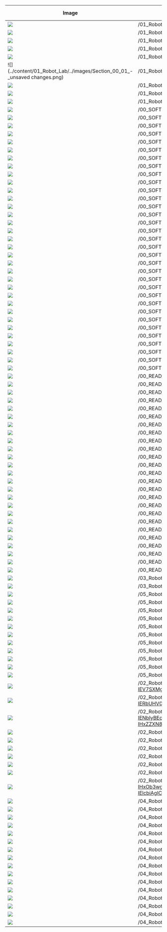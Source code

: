 | Image                                                                                                                                                                                                                                                                                                                                                                                                                                                                                                                                                 | Image Path                                                                                                                                                                                                                                                                                                                                                                                                                                                                                                                             | Alt text   | Path                         | Directory                                     | Filename                                                                                                                                                 |
|-------------------------------------------------------------------------------------------------------------------------------------------------------------------------------------------------------------------------------------------------------------------------------------------------------------------------------------------------------------------------------------------------------------------------------------------------------------------------------------------------------------------------------------------------------|----------------------------------------------------------------------------------------------------------------------------------------------------------------------------------------------------------------------------------------------------------------------------------------------------------------------------------------------------------------------------------------------------------------------------------------------------------------------------------------------------------------------------------------|------------|------------------------------|-----------------------------------------------|----------------------------------------------------------------------------------------------------------------------------------------------------------|
| ![](../content/01_Robot_Lab/../images/ev3dev-codearchitecture.png)                                                                                                                                                                                                                                                                                                                                                                                                                                                                                    | /01_Robot_Lab/../images/ev3dev-codearchitecture.png                                                                                                                                                                                                                                                                                                                                                                                                                                                                                    |            | ../content/01_Robot_Lab      | Section_00_01.md                              | [../content/01_Robot_Lab/Section_00_01.md](../content/01_Robot_Lab/Section_00_01.md)                                                                     |
| ![](../content/01_Robot_Lab/../images/ev3-jupyter-arch.png)                                                                                                                                                                                                                                                                                                                                                                                                                                                                                           | /01_Robot_Lab/../images/ev3-jupyter-arch.png                                                                                                                                                                                                                                                                                                                                                                                                                                                                                           |            | ../content/01_Robot_Lab      | Section_00_01.md                              | [../content/01_Robot_Lab/Section_00_01.md](../content/01_Robot_Lab/Section_00_01.md)                                                                     |
| ![](../content/01_Robot_Lab/../images/Section_00_01_Jupyter_Notebook_error.png)                                                                                                                                                                                                                                                                                                                                                                                                                                                                       | /01_Robot_Lab/../images/Section_00_01_Jupyter_Notebook_error.png                                                                                                                                                                                                                                                                                                                                                                                                                                                                       |            | ../content/01_Robot_Lab      | Section_00_01.md                              | [../content/01_Robot_Lab/Section_00_01.md](../content/01_Robot_Lab/Section_00_01.md)                                                                     |
| ![](../content/01_Robot_Lab/../images/tm129_rob_p2_f007.jpg)                                                                                                                                                                                                                                                                                                                                                                                                                                                                                          | /01_Robot_Lab/../images/tm129_rob_p2_f007.jpg                                                                                                                                                                                                                                                                                                                                                                                                                                                                                          |            | ../content/01_Robot_Lab      | Section_00_01.md                              | [../content/01_Robot_Lab/Section_00_01.md](../content/01_Robot_Lab/Section_00_01.md)                                                                     |
| ![](../content/01_Robot_Lab/../images/Section_00_01_-_Jupyter_Notebook_rename.png)                                                                                                                                                                                                                                                                                                                                                                                                                                                                    | /01_Robot_Lab/../images/Section_00_01_-_Jupyter_Notebook_rename.png                                                                                                                                                                                                                                                                                                                                                                                                                                                                    |            | ../content/01_Robot_Lab      | Section_00_01.md                              | [../content/01_Robot_Lab/Section_00_01.md](../content/01_Robot_Lab/Section_00_01.md)                                                                     |
| ![](../content/01_Robot_Lab/../images/Section_00_01_-_unsaved changes.png)                                                                                                                                                                                                                                                                                                                                                                                                                                                                            | /01_Robot_Lab/../images/Section_00_01_-_unsaved changes.png                                                                                                                                                                                                                                                                                                                                                                                                                                                                            |            | ../content/01_Robot_Lab      | Section_00_01.md                              | [../content/01_Robot_Lab/Section_00_01.md](../content/01_Robot_Lab/Section_00_01.md)                                                                     |
| ![](../content/01_Robot_Lab/../images/Section_00_01_-_autosaved.png)                                                                                                                                                                                                                                                                                                                                                                                                                                                                                  | /01_Robot_Lab/../images/Section_00_01_-_autosaved.png                                                                                                                                                                                                                                                                                                                                                                                                                                                                                  |            | ../content/01_Robot_Lab      | Section_00_01.md                              | [../content/01_Robot_Lab/Section_00_01.md](../content/01_Robot_Lab/Section_00_01.md)                                                                     |
| ![](../content/01_Robot_Lab/../images/Section_00_01_-checkpointed.png)                                                                                                                                                                                                                                                                                                                                                                                                                                                                                | /01_Robot_Lab/../images/Section_00_01_-checkpointed.png                                                                                                                                                                                                                                                                                                                                                                                                                                                                                |            | ../content/01_Robot_Lab      | Section_00_01.md                              | [../content/01_Robot_Lab/Section_00_01.md](../content/01_Robot_Lab/Section_00_01.md)                                                                     |
| ![](../content/01_Robot_Lab/../images/Section_00_01_-_checkpoint.png)                                                                                                                                                                                                                                                                                                                                                                                                                                                                                 | /01_Robot_Lab/../images/Section_00_01_-_checkpoint.png                                                                                                                                                                                                                                                                                                                                                                                                                                                                                 |            | ../content/01_Robot_Lab      | Section_00_01.md                              | [../content/01_Robot_Lab/Section_00_01.md](../content/01_Robot_Lab/Section_00_01.md)                                                                     |
| ![](../content/00_SOFTWARE_GUIDE/../images/00_01_jupyter_nb_homepage.png)                                                                                                                                                                                                                                                                                                                                                                                                                                                                             | /00_SOFTWARE_GUIDE/../images/00_01_jupyter_nb_homepage.png                                                                                                                                                                                                                                                                                                                                                                                                                                                                             |            | ../content/00_SOFTWARE_GUIDE | Section_00_01_Jupyter_environment.md          | [../content/00_SOFTWARE_GUIDE/Section_00_01_Jupyter_environment.md](../content/00_SOFTWARE_GUIDE/Section_00_01_Jupyter_environment.md)                   |
| ![](../content/00_SOFTWARE_GUIDE/../images/notebook_markdown_and_code_cell.png)                                                                                                                                                                                                                                                                                                                                                                                                                                                                       | /00_SOFTWARE_GUIDE/../images/notebook_markdown_and_code_cell.png                                                                                                                                                                                                                                                                                                                                                                                                                                                                       |            | ../content/00_SOFTWARE_GUIDE | Section_00_01_Jupyter_environment.md          | [../content/00_SOFTWARE_GUIDE/Section_00_01_Jupyter_environment.md](../content/00_SOFTWARE_GUIDE/Section_00_01_Jupyter_environment.md)                   |
| ![](../content/00_SOFTWARE_GUIDE/../images/nbev3devsim_in_notebook_annotated.png)                                                                                                                                                                                                                                                                                                                                                                                                                                                                     | /00_SOFTWARE_GUIDE/../images/nbev3devsim_in_notebook_annotated.png                                                                                                                                                                                                                                                                                                                                                                                                                                                                     |            | ../content/00_SOFTWARE_GUIDE | Section_00_01_Jupyter_environment.md          | [../content/00_SOFTWARE_GUIDE/Section_00_01_Jupyter_environment.md](../content/00_SOFTWARE_GUIDE/Section_00_01_Jupyter_environment.md)                   |
| ![](../content/00_SOFTWARE_GUIDE/../images/nbev3devsim_example_code_cell_annotated.png)                                                                                                                                                                                                                                                                                                                                                                                                                                                               | /00_SOFTWARE_GUIDE/../images/nbev3devsim_example_code_cell_annotated.png                                                                                                                                                                                                                                                                                                                                                                                                                                                               |            | ../content/00_SOFTWARE_GUIDE | Section_00_01_Jupyter_environment.md          | [../content/00_SOFTWARE_GUIDE/Section_00_01_Jupyter_environment.md](../content/00_SOFTWARE_GUIDE/Section_00_01_Jupyter_environment.md)                   |
| ![](../content/00_SOFTWARE_GUIDE/../images/Jupyter_Notebook_tour.png)                                                                                                                                                                                                                                                                                                                                                                                                                                                                                 | /00_SOFTWARE_GUIDE/../images/Jupyter_Notebook_tour.png                                                                                                                                                                                                                                                                                                                                                                                                                                                                                 |            | ../content/00_SOFTWARE_GUIDE | Section_00_01_Jupyter_environment.md          | [../content/00_SOFTWARE_GUIDE/Section_00_01_Jupyter_environment.md](../content/00_SOFTWARE_GUIDE/Section_00_01_Jupyter_environment.md)                   |
| ![](../content/00_SOFTWARE_GUIDE/../images/00_01_jupyterlab_example.png)                                                                                                                                                                                                                                                                                                                                                                                                                                                                              | /00_SOFTWARE_GUIDE/../images/00_01_jupyterlab_example.png                                                                                                                                                                                                                                                                                                                                                                                                                                                                              |            | ../content/00_SOFTWARE_GUIDE | Section_00_01_Jupyter_environment.md          | [../content/00_SOFTWARE_GUIDE/Section_00_01_Jupyter_environment.md](../content/00_SOFTWARE_GUIDE/Section_00_01_Jupyter_environment.md)                   |
| ![](../content/00_SOFTWARE_GUIDE/../images/00_01_nbextension_config.png)                                                                                                                                                                                                                                                                                                                                                                                                                                                                              | /00_SOFTWARE_GUIDE/../images/00_01_nbextension_config.png                                                                                                                                                                                                                                                                                                                                                                                                                                                                              |            | ../content/00_SOFTWARE_GUIDE | Section_00_01_Jupyter_environment.md          | [../content/00_SOFTWARE_GUIDE/Section_00_01_Jupyter_environment.md](../content/00_SOFTWARE_GUIDE/Section_00_01_Jupyter_environment.md)                   |
| ![](../content/00_SOFTWARE_GUIDE/../tm129-19J-images/tm129_rob_p1_f040.jpg)                                                                                                                                                                                                                                                                                                                                                                                                                                                                           | /00_SOFTWARE_GUIDE/../tm129-19J-images/tm129_rob_p1_f040.jpg                                                                                                                                                                                                                                                                                                                                                                                                                                                                           |            | ../content/00_SOFTWARE_GUIDE | Section_00_04_LEGACY_UNUSED_IGNORE.md         | [../content/00_SOFTWARE_GUIDE/Section_00_04_LEGACY_UNUSED_IGNORE.md](../content/00_SOFTWARE_GUIDE/Section_00_04_LEGACY_UNUSED_IGNORE.md)                 |
| ![](../content/00_SOFTWARE_GUIDE/../tm129-19J-images/tm129_rob_p1_f041.jpg)                                                                                                                                                                                                                                                                                                                                                                                                                                                                           | /00_SOFTWARE_GUIDE/../tm129-19J-images/tm129_rob_p1_f041.jpg                                                                                                                                                                                                                                                                                                                                                                                                                                                                           |            | ../content/00_SOFTWARE_GUIDE | Section_00_04_LEGACY_UNUSED_IGNORE.md         | [../content/00_SOFTWARE_GUIDE/Section_00_04_LEGACY_UNUSED_IGNORE.md](../content/00_SOFTWARE_GUIDE/Section_00_04_LEGACY_UNUSED_IGNORE.md)                 |
| ![](../content/00_SOFTWARE_GUIDE/../tm129-19J-images/tm129_rob_p1_f042.jpg)                                                                                                                                                                                                                                                                                                                                                                                                                                                                           | /00_SOFTWARE_GUIDE/../tm129-19J-images/tm129_rob_p1_f042.jpg                                                                                                                                                                                                                                                                                                                                                                                                                                                                           |            | ../content/00_SOFTWARE_GUIDE | Section_00_04_LEGACY_UNUSED_IGNORE.md         | [../content/00_SOFTWARE_GUIDE/Section_00_04_LEGACY_UNUSED_IGNORE.md](../content/00_SOFTWARE_GUIDE/Section_00_04_LEGACY_UNUSED_IGNORE.md)                 |
| ![](../content/00_SOFTWARE_GUIDE/../tm129-19J-images/tm129_rob_p1_f043.png)                                                                                                                                                                                                                                                                                                                                                                                                                                                                           | /00_SOFTWARE_GUIDE/../tm129-19J-images/tm129_rob_p1_f043.png                                                                                                                                                                                                                                                                                                                                                                                                                                                                           |            | ../content/00_SOFTWARE_GUIDE | Section_00_04_LEGACY_UNUSED_IGNORE.md         | [../content/00_SOFTWARE_GUIDE/Section_00_04_LEGACY_UNUSED_IGNORE.md](../content/00_SOFTWARE_GUIDE/Section_00_04_LEGACY_UNUSED_IGNORE.md)                 |
| ![](../content/00_SOFTWARE_GUIDE/../tm129-19J-images/tm129_rob_p1_f044.jpg)                                                                                                                                                                                                                                                                                                                                                                                                                                                                           | /00_SOFTWARE_GUIDE/../tm129-19J-images/tm129_rob_p1_f044.jpg                                                                                                                                                                                                                                                                                                                                                                                                                                                                           |            | ../content/00_SOFTWARE_GUIDE | Section_00_04_LEGACY_UNUSED_IGNORE.md         | [../content/00_SOFTWARE_GUIDE/Section_00_04_LEGACY_UNUSED_IGNORE.md](../content/00_SOFTWARE_GUIDE/Section_00_04_LEGACY_UNUSED_IGNORE.md)                 |
| ![](../content/00_SOFTWARE_GUIDE/../tm129-19J-images/tm129_rob_p1_f045.jpg)                                                                                                                                                                                                                                                                                                                                                                                                                                                                           | /00_SOFTWARE_GUIDE/../tm129-19J-images/tm129_rob_p1_f045.jpg                                                                                                                                                                                                                                                                                                                                                                                                                                                                           |            | ../content/00_SOFTWARE_GUIDE | Section_00_04_LEGACY_UNUSED_IGNORE.md         | [../content/00_SOFTWARE_GUIDE/Section_00_04_LEGACY_UNUSED_IGNORE.md](../content/00_SOFTWARE_GUIDE/Section_00_04_LEGACY_UNUSED_IGNORE.md)                 |
| ![](../content/00_SOFTWARE_GUIDE/../tm129-19J-images/tm129_rob_p1_f040.jpg)                                                                                                                                                                                                                                                                                                                                                                                                                                                                           | /00_SOFTWARE_GUIDE/../tm129-19J-images/tm129_rob_p1_f040.jpg                                                                                                                                                                                                                                                                                                                                                                                                                                                                           |            | ../content/00_SOFTWARE_GUIDE | Section_00_04_LEGACY_UNUSED_IGNORE.md         | [../content/00_SOFTWARE_GUIDE/Section_00_04_LEGACY_UNUSED_IGNORE.md](../content/00_SOFTWARE_GUIDE/Section_00_04_LEGACY_UNUSED_IGNORE.md)                 |
| ![](../content/00_SOFTWARE_GUIDE/../tm129-19J-images/tm129_rob_p5_f014.jpg)                                                                                                                                                                                                                                                                                                                                                                                                                                                                           | /00_SOFTWARE_GUIDE/../tm129-19J-images/tm129_rob_p5_f014.jpg                                                                                                                                                                                                                                                                                                                                                                                                                                                                           |            | ../content/00_SOFTWARE_GUIDE | Section_00_04_LEGACY_UNUSED_IGNORE.md         | [../content/00_SOFTWARE_GUIDE/Section_00_04_LEGACY_UNUSED_IGNORE.md](../content/00_SOFTWARE_GUIDE/Section_00_04_LEGACY_UNUSED_IGNORE.md)                 |
| ![](../content/00_SOFTWARE_GUIDE/../tm129-19J-images/tm129_rob_p1_f046.jpg)                                                                                                                                                                                                                                                                                                                                                                                                                                                                           | /00_SOFTWARE_GUIDE/../tm129-19J-images/tm129_rob_p1_f046.jpg                                                                                                                                                                                                                                                                                                                                                                                                                                                                           |            | ../content/00_SOFTWARE_GUIDE | Section_00_04_LEGACY_UNUSED_IGNORE.md         | [../content/00_SOFTWARE_GUIDE/Section_00_04_LEGACY_UNUSED_IGNORE.md](../content/00_SOFTWARE_GUIDE/Section_00_04_LEGACY_UNUSED_IGNORE.md)                 |
| ![](../content/00_SOFTWARE_GUIDE/../tm129-19J-images/tm129_rob_p1_f11a.gif)                                                                                                                                                                                                                                                                                                                                                                                                                                                                           | /00_SOFTWARE_GUIDE/../tm129-19J-images/tm129_rob_p1_f11a.gif                                                                                                                                                                                                                                                                                                                                                                                                                                                                           |            | ../content/00_SOFTWARE_GUIDE | Section_00_04_LEGACY_UNUSED_IGNORE.md         | [../content/00_SOFTWARE_GUIDE/Section_00_04_LEGACY_UNUSED_IGNORE.md](../content/00_SOFTWARE_GUIDE/Section_00_04_LEGACY_UNUSED_IGNORE.md)                 |
| ![](../content/00_SOFTWARE_GUIDE/../tm129-19J-images/tm129_rob_p1_f12a.gif)                                                                                                                                                                                                                                                                                                                                                                                                                                                                           | /00_SOFTWARE_GUIDE/../tm129-19J-images/tm129_rob_p1_f12a.gif                                                                                                                                                                                                                                                                                                                                                                                                                                                                           |            | ../content/00_SOFTWARE_GUIDE | Section_00_04_LEGACY_UNUSED_IGNORE.md         | [../content/00_SOFTWARE_GUIDE/Section_00_04_LEGACY_UNUSED_IGNORE.md](../content/00_SOFTWARE_GUIDE/Section_00_04_LEGACY_UNUSED_IGNORE.md)                 |
| ![](../content/00_SOFTWARE_GUIDE/../tm129-19J-images/tm129_rob_p1_f13a.gif)                                                                                                                                                                                                                                                                                                                                                                                                                                                                           | /00_SOFTWARE_GUIDE/../tm129-19J-images/tm129_rob_p1_f13a.gif                                                                                                                                                                                                                                                                                                                                                                                                                                                                           |            | ../content/00_SOFTWARE_GUIDE | Section_00_04_LEGACY_UNUSED_IGNORE.md         | [../content/00_SOFTWARE_GUIDE/Section_00_04_LEGACY_UNUSED_IGNORE.md](../content/00_SOFTWARE_GUIDE/Section_00_04_LEGACY_UNUSED_IGNORE.md)                 |
| ![](../content/00_SOFTWARE_GUIDE/../tm129-19J-images/tm129_rob_p1_f14a.gif)                                                                                                                                                                                                                                                                                                                                                                                                                                                                           | /00_SOFTWARE_GUIDE/../tm129-19J-images/tm129_rob_p1_f14a.gif                                                                                                                                                                                                                                                                                                                                                                                                                                                                           |            | ../content/00_SOFTWARE_GUIDE | Section_00_04_LEGACY_UNUSED_IGNORE.md         | [../content/00_SOFTWARE_GUIDE/Section_00_04_LEGACY_UNUSED_IGNORE.md](../content/00_SOFTWARE_GUIDE/Section_00_04_LEGACY_UNUSED_IGNORE.md)                 |
| ![](../content/00_SOFTWARE_GUIDE/../tm129-19J-images/tm129_rob_p1_f15a.gif)                                                                                                                                                                                                                                                                                                                                                                                                                                                                           | /00_SOFTWARE_GUIDE/../tm129-19J-images/tm129_rob_p1_f15a.gif                                                                                                                                                                                                                                                                                                                                                                                                                                                                           |            | ../content/00_SOFTWARE_GUIDE | Section_00_04_LEGACY_UNUSED_IGNORE.md         | [../content/00_SOFTWARE_GUIDE/Section_00_04_LEGACY_UNUSED_IGNORE.md](../content/00_SOFTWARE_GUIDE/Section_00_04_LEGACY_UNUSED_IGNORE.md)                 |
| ![](../content/00_SOFTWARE_GUIDE/../tm129-19J-images/tm129_rob_p1_f16a.gif)                                                                                                                                                                                                                                                                                                                                                                                                                                                                           | /00_SOFTWARE_GUIDE/../tm129-19J-images/tm129_rob_p1_f16a.gif                                                                                                                                                                                                                                                                                                                                                                                                                                                                           |            | ../content/00_SOFTWARE_GUIDE | Section_00_04_LEGACY_UNUSED_IGNORE.md         | [../content/00_SOFTWARE_GUIDE/Section_00_04_LEGACY_UNUSED_IGNORE.md](../content/00_SOFTWARE_GUIDE/Section_00_04_LEGACY_UNUSED_IGNORE.md)                 |
| ![](../content/00_SOFTWARE_GUIDE/../tm129-19J-images/tm129_rob_p1_f17a.gif)                                                                                                                                                                                                                                                                                                                                                                                                                                                                           | /00_SOFTWARE_GUIDE/../tm129-19J-images/tm129_rob_p1_f17a.gif                                                                                                                                                                                                                                                                                                                                                                                                                                                                           |            | ../content/00_SOFTWARE_GUIDE | Section_00_04_LEGACY_UNUSED_IGNORE.md         | [../content/00_SOFTWARE_GUIDE/Section_00_04_LEGACY_UNUSED_IGNORE.md](../content/00_SOFTWARE_GUIDE/Section_00_04_LEGACY_UNUSED_IGNORE.md)                 |
| ![](../content/00_SOFTWARE_GUIDE/../tm129-19J-images/tm129_rob_p1_f18a.gif)                                                                                                                                                                                                                                                                                                                                                                                                                                                                           | /00_SOFTWARE_GUIDE/../tm129-19J-images/tm129_rob_p1_f18a.gif                                                                                                                                                                                                                                                                                                                                                                                                                                                                           |            | ../content/00_SOFTWARE_GUIDE | Section_00_04_LEGACY_UNUSED_IGNORE.md         | [../content/00_SOFTWARE_GUIDE/Section_00_04_LEGACY_UNUSED_IGNORE.md](../content/00_SOFTWARE_GUIDE/Section_00_04_LEGACY_UNUSED_IGNORE.md)                 |
| ![](../content/00_SOFTWARE_GUIDE/../tm129-19J-images/tm129_rob_p1_f19a.gif)                                                                                                                                                                                                                                                                                                                                                                                                                                                                           | /00_SOFTWARE_GUIDE/../tm129-19J-images/tm129_rob_p1_f19a.gif                                                                                                                                                                                                                                                                                                                                                                                                                                                                           |            | ../content/00_SOFTWARE_GUIDE | Section_00_04_LEGACY_UNUSED_IGNORE.md         | [../content/00_SOFTWARE_GUIDE/Section_00_04_LEGACY_UNUSED_IGNORE.md](../content/00_SOFTWARE_GUIDE/Section_00_04_LEGACY_UNUSED_IGNORE.md)                 |
| ![](../content/00_SOFTWARE_GUIDE/../images/ev3_light_sensor.png)                                                                                                                                                                                                                                                                                                                                                                                                                                                                                      | /00_SOFTWARE_GUIDE/../images/ev3_light_sensor.png                                                                                                                                                                                                                                                                                                                                                                                                                                                                                      |            | ../content/00_SOFTWARE_GUIDE | Section_00_03_quick_practical_tour.md         | [../content/00_SOFTWARE_GUIDE/Section_00_03_quick_practical_tour.md](../content/00_SOFTWARE_GUIDE/Section_00_03_quick_practical_tour.md)                 |
| ![](../content/00_SOFTWARE_GUIDE/../images/Section_00_03_-_charting.png)                                                                                                                                                                                                                                                                                                                                                                                                                                                                              | /00_SOFTWARE_GUIDE/../images/Section_00_03_-_charting.png                                                                                                                                                                                                                                                                                                                                                                                                                                                                              |            | ../content/00_SOFTWARE_GUIDE | Section_00_03_quick_practical_tour.md         | [../content/00_SOFTWARE_GUIDE/Section_00_03_quick_practical_tour.md](../content/00_SOFTWARE_GUIDE/Section_00_03_quick_practical_tour.md)                 |
| ![](../content/00_SOFTWARE_GUIDE/../images/EV3DEV_Python_Simulator.png)                                                                                                                                                                                                                                                                                                                                                                                                                                                                               | /00_SOFTWARE_GUIDE/../images/EV3DEV_Python_Simulator.png                                                                                                                                                                                                                                                                                                                                                                                                                                                                               |            | ../content/00_SOFTWARE_GUIDE | Section_00_02_ev3devsim_simulator_overview.md | [../content/00_SOFTWARE_GUIDE/Section_00_02_ev3devsim_simulator_overview.md](../content/00_SOFTWARE_GUIDE/Section_00_02_ev3devsim_simulator_overview.md) |
| ![](../content/00_SOFTWARE_GUIDE/../tm129-19J-images/tm129_rob_p1_f021.jpg)                                                                                                                                                                                                                                                                                                                                                                                                                                                                           | /00_SOFTWARE_GUIDE/../tm129-19J-images/tm129_rob_p1_f021.jpg                                                                                                                                                                                                                                                                                                                                                                                                                                                                           |            | ../content/00_SOFTWARE_GUIDE | Section_00_02_ev3devsim_simulator_overview.md | [../content/00_SOFTWARE_GUIDE/Section_00_02_ev3devsim_simulator_overview.md](../content/00_SOFTWARE_GUIDE/Section_00_02_ev3devsim_simulator_overview.md) |
| ![](../content/00_SOFTWARE_GUIDE/../images/nogbad_ev3.jpg)                                                                                                                                                                                                                                                                                                                                                                                                                                                                                            | /00_SOFTWARE_GUIDE/../images/nogbad_ev3.jpg                                                                                                                                                                                                                                                                                                                                                                                                                                                                                            |            | ../content/00_SOFTWARE_GUIDE | Section_00_02_ev3devsim_simulator_overview.md | [../content/00_SOFTWARE_GUIDE/Section_00_02_ev3devsim_simulator_overview.md](../content/00_SOFTWARE_GUIDE/Section_00_02_ev3devsim_simulator_overview.md) |
| ![](../content/00_SOFTWARE_GUIDE/../images/EV3DEV_Python_Simulator_robot.png)                                                                                                                                                                                                                                                                                                                                                                                                                                                                         | /00_SOFTWARE_GUIDE/../images/EV3DEV_Python_Simulator_robot.png                                                                                                                                                                                                                                                                                                                                                                                                                                                                         |            | ../content/00_SOFTWARE_GUIDE | Section_00_02_ev3devsim_simulator_overview.md | [../content/00_SOFTWARE_GUIDE/Section_00_02_ev3devsim_simulator_overview.md](../content/00_SOFTWARE_GUIDE/Section_00_02_ev3devsim_simulator_overview.md) |
| ![](../content/00_SOFTWARE_GUIDE/../images/00_01_EV3DEV_Python_Simulator-config_robot.png)                                                                                                                                                                                                                                                                                                                                                                                                                                                            | /00_SOFTWARE_GUIDE/../images/00_01_EV3DEV_Python_Simulator-config_robot.png                                                                                                                                                                                                                                                                                                                                                                                                                                                            |            | ../content/00_SOFTWARE_GUIDE | Section_00_02_ev3devsim_simulator_overview.md | [../content/00_SOFTWARE_GUIDE/Section_00_02_ev3devsim_simulator_overview.md](../content/00_SOFTWARE_GUIDE/Section_00_02_ev3devsim_simulator_overview.md) |
| ![](../content/00_SOFTWARE_GUIDE/../images/nbev3devsim_overview.png)                                                                                                                                                                                                                                                                                                                                                                                                                                                                                  | /00_SOFTWARE_GUIDE/../images/nbev3devsim_overview.png                                                                                                                                                                                                                                                                                                                                                                                                                                                                                  |            | ../content/00_SOFTWARE_GUIDE | Section_00_02-nb3devsim.md                    | [../content/00_SOFTWARE_GUIDE/Section_00_02-nb3devsim.md](../content/00_SOFTWARE_GUIDE/Section_00_02-nb3devsim.md)                                       |
| ![](../content/00_READ_ME_FIRST/https://mybinder.org/badge_logo.svg)                                                                                                                                                                                                                                                                                                                                                                                                                                                                                  | /00_READ_ME_FIRST/https://mybinder.org/badge_logo.svg                                                                                                                                                                                                                                                                                                                                                                                                                                                                                  |            | ../content/00_READ_ME_FIRST  | Section_00_05_Accessing_RoboLab.md            | [../content/00_READ_ME_FIRST/Section_00_05_Accessing_RoboLab.md](../content/00_READ_ME_FIRST/Section_00_05_Accessing_RoboLab.md)                         |
| ![](../content/00_READ_ME_FIRST/../images/browser_storage.png)                                                                                                                                                                                                                                                                                                                                                                                                                                                                                        | /00_READ_ME_FIRST/../images/browser_storage.png                                                                                                                                                                                                                                                                                                                                                                                                                                                                                        |            | ../content/00_READ_ME_FIRST  | Section_00_05_Accessing_RoboLab.md            | [../content/00_READ_ME_FIRST/Section_00_05_Accessing_RoboLab.md](../content/00_READ_ME_FIRST/Section_00_05_Accessing_RoboLab.md)                         |
| ![](../content/00_READ_ME_FIRST/../images/jupyter_notebook_upload.png)                                                                                                                                                                                                                                                                                                                                                                                                                                                                                | /00_READ_ME_FIRST/../images/jupyter_notebook_upload.png                                                                                                                                                                                                                                                                                                                                                                                                                                                                                |            | ../content/00_READ_ME_FIRST  | Section_00_05_Accessing_RoboLab.md            | [../content/00_READ_ME_FIRST/Section_00_05_Accessing_RoboLab.md](../content/00_READ_ME_FIRST/Section_00_05_Accessing_RoboLab.md)                         |
| ![](../content/00_READ_ME_FIRST/../images/jupyter_select_download.png)                                                                                                                                                                                                                                                                                                                                                                                                                                                                                | /00_READ_ME_FIRST/../images/jupyter_select_download.png                                                                                                                                                                                                                                                                                                                                                                                                                                                                                |            | ../content/00_READ_ME_FIRST  | Section_00_05_Accessing_RoboLab.md            | [../content/00_READ_ME_FIRST/Section_00_05_Accessing_RoboLab.md](../content/00_READ_ME_FIRST/Section_00_05_Accessing_RoboLab.md)                         |
| ![](../content/00_READ_ME_FIRST/../images/Jupyter_Notebook_token.png)                                                                                                                                                                                                                                                                                                                                                                                                                                                                                 | /00_READ_ME_FIRST/../images/Jupyter_Notebook_token.png                                                                                                                                                                                                                                                                                                                                                                                                                                                                                 |            | ../content/00_READ_ME_FIRST  | Section_00_05_Accessing_RoboLab.md            | [../content/00_READ_ME_FIRST/Section_00_05_Accessing_RoboLab.md](../content/00_READ_ME_FIRST/Section_00_05_Accessing_RoboLab.md)                         |
| ![](../content/00_READ_ME_FIRST/../images/00_01_ContainDS_tm129_download.png)                                                                                                                                                                                                                                                                                                                                                                                                                                                                         | /00_READ_ME_FIRST/../images/00_01_ContainDS_tm129_download.png                                                                                                                                                                                                                                                                                                                                                                                                                                                                         |            | ../content/00_READ_ME_FIRST  | Section_00_05_Accessing_RoboLab.md            | [../content/00_READ_ME_FIRST/Section_00_05_Accessing_RoboLab.md](../content/00_READ_ME_FIRST/Section_00_05_Accessing_RoboLab.md)                         |
| ![](../content/00_READ_ME_FIRST/../images/00_01_ContainDS_tm129_downloading.png)                                                                                                                                                                                                                                                                                                                                                                                                                                                                      | /00_READ_ME_FIRST/../images/00_01_ContainDS_tm129_downloading.png                                                                                                                                                                                                                                                                                                                                                                                                                                                                      |            | ../content/00_READ_ME_FIRST  | Section_00_05_Accessing_RoboLab.md            | [../content/00_READ_ME_FIRST/Section_00_05_Accessing_RoboLab.md](../content/00_READ_ME_FIRST/Section_00_05_Accessing_RoboLab.md)                         |
| ![](../content/00_READ_ME_FIRST/../images/00_01_ContainDS_standard_run.png)                                                                                                                                                                                                                                                                                                                                                                                                                                                                           | /00_READ_ME_FIRST/../images/00_01_ContainDS_standard_run.png                                                                                                                                                                                                                                                                                                                                                                                                                                                                           |            | ../content/00_READ_ME_FIRST  | Section_00_05_Accessing_RoboLab.md            | [../content/00_READ_ME_FIRST/Section_00_05_Accessing_RoboLab.md](../content/00_READ_ME_FIRST/Section_00_05_Accessing_RoboLab.md)                         |
| ![](../content/00_READ_ME_FIRST/../images/00_01_containds_stopRemove.png)                                                                                                                                                                                                                                                                                                                                                                                                                                                                             | /00_READ_ME_FIRST/../images/00_01_containds_stopRemove.png                                                                                                                                                                                                                                                                                                                                                                                                                                                                             |            | ../content/00_READ_ME_FIRST  | Section_00_05_Accessing_RoboLab.md            | [../content/00_READ_ME_FIRST/Section_00_05_Accessing_RoboLab.md](../content/00_READ_ME_FIRST/Section_00_05_Accessing_RoboLab.md)                         |
| ![](../content/00_READ_ME_FIRST/../images/00_01_ContainDS_local.png)                                                                                                                                                                                                                                                                                                                                                                                                                                                                                  | /00_READ_ME_FIRST/../images/00_01_ContainDS_local.png                                                                                                                                                                                                                                                                                                                                                                                                                                                                                  |            | ../content/00_READ_ME_FIRST  | Section_00_05_Accessing_RoboLab.md            | [../content/00_READ_ME_FIRST/Section_00_05_Accessing_RoboLab.md](../content/00_READ_ME_FIRST/Section_00_05_Accessing_RoboLab.md)                         |
| ![](../content/00_READ_ME_FIRST/../images/00_01_local_workspace.png)                                                                                                                                                                                                                                                                                                                                                                                                                                                                                  | /00_READ_ME_FIRST/../images/00_01_local_workspace.png                                                                                                                                                                                                                                                                                                                                                                                                                                                                                  |            | ../content/00_READ_ME_FIRST  | Section_00_05_Accessing_RoboLab.md            | [../content/00_READ_ME_FIRST/Section_00_05_Accessing_RoboLab.md](../content/00_READ_ME_FIRST/Section_00_05_Accessing_RoboLab.md)                         |
| ![](../content/00_READ_ME_FIRST/../images/00_01_simple_nb_home.png)                                                                                                                                                                                                                                                                                                                                                                                                                                                                                   | /00_READ_ME_FIRST/../images/00_01_simple_nb_home.png                                                                                                                                                                                                                                                                                                                                                                                                                                                                                   |            | ../content/00_READ_ME_FIRST  | Section_00_05_Accessing_RoboLab.md            | [../content/00_READ_ME_FIRST/Section_00_05_Accessing_RoboLab.md](../content/00_READ_ME_FIRST/Section_00_05_Accessing_RoboLab.md)                         |
| ![](../content/00_READ_ME_FIRST/../images/00_01_ContainDS_binderhub.png)                                                                                                                                                                                                                                                                                                                                                                                                                                                                              | /00_READ_ME_FIRST/../images/00_01_ContainDS_binderhub.png                                                                                                                                                                                                                                                                                                                                                                                                                                                                              |            | ../content/00_READ_ME_FIRST  | Section_00_05_Accessing_RoboLab.md            | [../content/00_READ_ME_FIRST/Section_00_05_Accessing_RoboLab.md](../content/00_READ_ME_FIRST/Section_00_05_Accessing_RoboLab.md)                         |
| ![](../content/00_READ_ME_FIRST/../images/00_01_containds_built_container.png)                                                                                                                                                                                                                                                                                                                                                                                                                                                                        | /00_READ_ME_FIRST/../images/00_01_containds_built_container.png                                                                                                                                                                                                                                                                                                                                                                                                                                                                        |            | ../content/00_READ_ME_FIRST  | Section_00_05_Accessing_RoboLab.md            | [../content/00_READ_ME_FIRST/Section_00_05_Accessing_RoboLab.md](../content/00_READ_ME_FIRST/Section_00_05_Accessing_RoboLab.md)                         |
| ![](../content/00_READ_ME_FIRST/../images/00_01_ContainDS_robolab_running.png)                                                                                                                                                                                                                                                                                                                                                                                                                                                                        | /00_READ_ME_FIRST/../images/00_01_ContainDS_robolab_running.png                                                                                                                                                                                                                                                                                                                                                                                                                                                                        |            | ../content/00_READ_ME_FIRST  | Section_00_06_RoboLab_Environment.md          | [../content/00_READ_ME_FIRST/Section_00_06_RoboLab_Environment.md](../content/00_READ_ME_FIRST/Section_00_06_RoboLab_Environment.md)                     |
| ![](../content/00_READ_ME_FIRST/../images/00_01_jupyter_nb_homepage.png)                                                                                                                                                                                                                                                                                                                                                                                                                                                                              | /00_READ_ME_FIRST/../images/00_01_jupyter_nb_homepage.png                                                                                                                                                                                                                                                                                                                                                                                                                                                                              |            | ../content/00_READ_ME_FIRST  | Section_00_06_RoboLab_Environment.md          | [../content/00_READ_ME_FIRST/Section_00_06_RoboLab_Environment.md](../content/00_READ_ME_FIRST/Section_00_06_RoboLab_Environment.md)                     |
| ![](../content/00_READ_ME_FIRST/../images/00_01_highlighter.png)                                                                                                                                                                                                                                                                                                                                                                                                                                                                                      | /00_READ_ME_FIRST/../images/00_01_highlighter.png                                                                                                                                                                                                                                                                                                                                                                                                                                                                                      |            | ../content/00_READ_ME_FIRST  | Section_00_06_RoboLab_Environment.md          | [../content/00_READ_ME_FIRST/Section_00_06_RoboLab_Environment.md](../content/00_READ_ME_FIRST/Section_00_06_RoboLab_Environment.md)                     |
| ![](../content/00_READ_ME_FIRST/../images/00_01_cell_run_status_running.png)                                                                                                                                                                                                                                                                                                                                                                                                                                                                          | /00_READ_ME_FIRST/../images/00_01_cell_run_status_running.png                                                                                                                                                                                                                                                                                                                                                                                                                                                                          |            | ../content/00_READ_ME_FIRST  | Section_00_06_RoboLab_Environment.md          | [../content/00_READ_ME_FIRST/Section_00_06_RoboLab_Environment.md](../content/00_READ_ME_FIRST/Section_00_06_RoboLab_Environment.md)                     |
| ![](../content/00_READ_ME_FIRST/../images/00_01_cell_run_status.png)                                                                                                                                                                                                                                                                                                                                                                                                                                                                                  | /00_READ_ME_FIRST/../images/00_01_cell_run_status.png                                                                                                                                                                                                                                                                                                                                                                                                                                                                                  |            | ../content/00_READ_ME_FIRST  | Section_00_06_RoboLab_Environment.md          | [../content/00_READ_ME_FIRST/Section_00_06_RoboLab_Environment.md](../content/00_READ_ME_FIRST/Section_00_06_RoboLab_Environment.md)                     |
| ![](../content/00_READ_ME_FIRST/../images/00_01_cell_run_error.png)                                                                                                                                                                                                                                                                                                                                                                                                                                                                                   | /00_READ_ME_FIRST/../images/00_01_cell_run_error.png                                                                                                                                                                                                                                                                                                                                                                                                                                                                                   |            | ../content/00_READ_ME_FIRST  | Section_00_06_RoboLab_Environment.md          | [../content/00_READ_ME_FIRST/Section_00_06_RoboLab_Environment.md](../content/00_READ_ME_FIRST/Section_00_06_RoboLab_Environment.md)                     |
| ![](../content/00_READ_ME_FIRST/../images/00_01_cell_run_error_message.png)                                                                                                                                                                                                                                                                                                                                                                                                                                                                           | /00_READ_ME_FIRST/../images/00_01_cell_run_error_message.png                                                                                                                                                                                                                                                                                                                                                                                                                                                                           |            | ../content/00_READ_ME_FIRST  | Section_00_06_RoboLab_Environment.md          | [../content/00_READ_ME_FIRST/Section_00_06_RoboLab_Environment.md](../content/00_READ_ME_FIRST/Section_00_06_RoboLab_Environment.md)                     |
| ![](../content/00_READ_ME_FIRST/../images/00_01_nb_extensions_accessibility.png)                                                                                                                                                                                                                                                                                                                                                                                                                                                                      | /00_READ_ME_FIRST/../images/00_01_nb_extensions_accessibility.png                                                                                                                                                                                                                                                                                                                                                                                                                                                                      |            | ../content/00_READ_ME_FIRST  | Section_00_03_Accessibility.md                | [../content/00_READ_ME_FIRST/Section_00_03_Accessibility.md](../content/00_READ_ME_FIRST/Section_00_03_Accessibility.md)                                 |
| ![](../content/00_READ_ME_FIRST/../images/00_01_accessibility_display.png)                                                                                                                                                                                                                                                                                                                                                                                                                                                                            | /00_READ_ME_FIRST/../images/00_01_accessibility_display.png                                                                                                                                                                                                                                                                                                                                                                                                                                                                            |            | ../content/00_READ_ME_FIRST  | Section_00_03_Accessibility.md                | [../content/00_READ_ME_FIRST/Section_00_03_Accessibility.md](../content/00_READ_ME_FIRST/Section_00_03_Accessibility.md)                                 |
| ![](../content/00_READ_ME_FIRST/../images/00_01_jupyter_nb_shortcuts.png)                                                                                                                                                                                                                                                                                                                                                                                                                                                                             | /00_READ_ME_FIRST/../images/00_01_jupyter_nb_shortcuts.png                                                                                                                                                                                                                                                                                                                                                                                                                                                                             |            | ../content/00_READ_ME_FIRST  | Section_00_03_Accessibility.md                | [../content/00_READ_ME_FIRST/Section_00_03_Accessibility.md](../content/00_READ_ME_FIRST/Section_00_03_Accessibility.md)                                 |
| ![](../content/00_READ_ME_FIRST/../images/00_01_jupyter_nb_edit_shortcuts.png)                                                                                                                                                                                                                                                                                                                                                                                                                                                                        | /00_READ_ME_FIRST/../images/00_01_jupyter_nb_edit_shortcuts.png                                                                                                                                                                                                                                                                                                                                                                                                                                                                        |            | ../content/00_READ_ME_FIRST  | Section_00_03_Accessibility.md                | [../content/00_READ_ME_FIRST/Section_00_03_Accessibility.md](../content/00_READ_ME_FIRST/Section_00_03_Accessibility.md)                                 |
| ![](../content/03_Robot_Lab/../images/tm129_rob_p4_f008.gif)                                                                                                                                                                                                                                                                                                                                                                                                                                                                                          | /03_Robot_Lab/../images/tm129_rob_p4_f008.gif                                                                                                                                                                                                                                                                                                                                                                                                                                                                                          |            | ../content/03_Robot_Lab      | Section_00_03.md                              | [../content/03_Robot_Lab/Section_00_03.md](../content/03_Robot_Lab/Section_00_03.md)                                                                     |
| ![](../content/03_Robot_Lab/../images/Section_00_02_-_Jupyter_Notebook.png)                                                                                                                                                                                                                                                                                                                                                                                                                                                                           | /03_Robot_Lab/../images/Section_00_02_-_Jupyter_Notebook.png                                                                                                                                                                                                                                                                                                                                                                                                                                                                           |            | ../content/03_Robot_Lab      | Section_00_02.md                              | [../content/03_Robot_Lab/Section_00_02.md](../content/03_Robot_Lab/Section_00_02.md)                                                                     |
| ![](../content/05_Robot_Lab/../tm129-19J-images/tm129_rob_p7_f017.jpg)                                                                                                                                                                                                                                                                                                                                                                                                                                                                                | /05_Robot_Lab/../tm129-19J-images/tm129_rob_p7_f017.jpg                                                                                                                                                                                                                                                                                                                                                                                                                                                                                |            | ../content/05_Robot_Lab      | Section_00_05.md                              | [../content/05_Robot_Lab/Section_00_05.md](../content/05_Robot_Lab/Section_00_05.md)                                                                     |
| ![](../content/05_Robot_Lab/../tm129-19J-images/tm129_rob_p7_f018.jpg)                                                                                                                                                                                                                                                                                                                                                                                                                                                                                | /05_Robot_Lab/../tm129-19J-images/tm129_rob_p7_f018.jpg                                                                                                                                                                                                                                                                                                                                                                                                                                                                                |            | ../content/05_Robot_Lab      | Section_00_05.md                              | [../content/05_Robot_Lab/Section_00_05.md](../content/05_Robot_Lab/Section_00_05.md)                                                                     |
| ![](../content/05_Robot_Lab/../tm129-19J-images/tm129_rob_p7_f019.jpg)                                                                                                                                                                                                                                                                                                                                                                                                                                                                                | /05_Robot_Lab/../tm129-19J-images/tm129_rob_p7_f019.jpg                                                                                                                                                                                                                                                                                                                                                                                                                                                                                |            | ../content/05_Robot_Lab      | Section_00_05.md                              | [../content/05_Robot_Lab/Section_00_05.md](../content/05_Robot_Lab/Section_00_05.md)                                                                     |
| ![](../content/05_Robot_Lab/../tm129-19J-images/tm129_rob_p7_f021.jpg)                                                                                                                                                                                                                                                                                                                                                                                                                                                                                | /05_Robot_Lab/../tm129-19J-images/tm129_rob_p7_f021.jpg                                                                                                                                                                                                                                                                                                                                                                                                                                                                                |            | ../content/05_Robot_Lab      | Section_00_05.md                              | [../content/05_Robot_Lab/Section_00_05.md](../content/05_Robot_Lab/Section_00_05.md)                                                                     |
| ![](../content/05_Robot_Lab/../tm129-19J-images/tm129_rob_p4_f022.gif)                                                                                                                                                                                                                                                                                                                                                                                                                                                                                | /05_Robot_Lab/../tm129-19J-images/tm129_rob_p4_f022.gif                                                                                                                                                                                                                                                                                                                                                                                                                                                                                |            | ../content/05_Robot_Lab      | Section_00_05.md                              | [../content/05_Robot_Lab/Section_00_05.md](../content/05_Robot_Lab/Section_00_05.md)                                                                     |
| ![](../content/05_Robot_Lab/../tm129-19J-images/tm129_rob_p7_f010.png)                                                                                                                                                                                                                                                                                                                                                                                                                                                                                | /05_Robot_Lab/../tm129-19J-images/tm129_rob_p7_f010.png                                                                                                                                                                                                                                                                                                                                                                                                                                                                                |            | ../content/05_Robot_Lab      | Section_00_04.md                              | [../content/05_Robot_Lab/Section_00_04.md](../content/05_Robot_Lab/Section_00_04.md)                                                                     |
| ![](../content/05_Robot_Lab/../tm129-19J-images/tm129_rob_p7_f011.jpg)                                                                                                                                                                                                                                                                                                                                                                                                                                                                                | /05_Robot_Lab/../tm129-19J-images/tm129_rob_p7_f011.jpg                                                                                                                                                                                                                                                                                                                                                                                                                                                                                |            | ../content/05_Robot_Lab      | Section_00_04.md                              | [../content/05_Robot_Lab/Section_00_04.md](../content/05_Robot_Lab/Section_00_04.md)                                                                     |
| ![](../content/05_Robot_Lab/../tm129-19J-images/tm129_rob_p6_f04_03.png)                                                                                                                                                                                                                                                                                                                                                                                                                                                                              | /05_Robot_Lab/../tm129-19J-images/tm129_rob_p6_f04_03.png                                                                                                                                                                                                                                                                                                                                                                                                                                                                              |            | ../content/05_Robot_Lab      | Section_00_04.md                              | [../content/05_Robot_Lab/Section_00_04.md](../content/05_Robot_Lab/Section_00_04.md)                                                                     |
| ![](../content/05_Robot_Lab/../tm129-19J-images/tm129_rob_p7_f008.jpg)                                                                                                                                                                                                                                                                                                                                                                                                                                                                                | /05_Robot_Lab/../tm129-19J-images/tm129_rob_p7_f008.jpg                                                                                                                                                                                                                                                                                                                                                                                                                                                                                |            | ../content/05_Robot_Lab      | Section_00_03.md                              | [../content/05_Robot_Lab/Section_00_03.md](../content/05_Robot_Lab/Section_00_03.md)                                                                     |
| ![](../content/05_Robot_Lab/../images/nogbad_ev3.jpg)                                                                                                                                                                                                                                                                                                                                                                                                                                                                                                 | /05_Robot_Lab/../images/nogbad_ev3.jpg                                                                                                                                                                                                                                                                                                                                                                                                                                                                                                 |            | ../content/05_Robot_Lab      | Section_00_02.md                              | [../content/05_Robot_Lab/Section_00_02.md](../content/05_Robot_Lab/Section_00_02.md)                                                                     |
| ![](../content/05_Robot_Lab/../images/ev3_sensors_motors.png)                                                                                                                                                                                                                                                                                                                                                                                                                                                                                         | /05_Robot_Lab/../images/ev3_sensors_motors.png                                                                                                                                                                                                                                                                                                                                                                                                                                                                                         |            | ../content/05_Robot_Lab      | Section_00_02.md                              | [../content/05_Robot_Lab/Section_00_02.md](../content/05_Robot_Lab/Section_00_02.md)                                                                     |
| ![](../content/02_Robot_Lab/https://mermaid.ink/img/eyJjb2RlIjoiZ3JhcGggTFJcblx0QShTdGFydCkgLS0-IEJbU2V0IHRoZSBjb3VudCB0byAwXVxuXHRCIC0tPiBDW1N3aW0gYSBsZW5ndGhdXG5cdEMgLS0-IERbQWRkIDEgdG8gdGhlIGNvdW50XVxuICAgIEQgLS0-IEV7SXMgdGhlPGJyLz5jb3VudCBsZXNzPGJyLz50aGFuIDIwP31cbiAgICBFIC0tPiB8WWVzfCBDXG4gICAgRSAtLT4gfE5vfCBGKEVuZClcblx0XHRcdFx0XHQiLCJtZXJtYWlkIjp7InRoZW1lIjoiZGVmYXVsdCJ9LCJ1cGRhdGVFZGl0b3IiOmZhbHNlfQ)                                                                                                                           | /02_Robot_Lab/https://mermaid.ink/img/eyJjb2RlIjoiZ3JhcGggTFJcblx0QShTdGFydCkgLS0-IEJbU2V0IHRoZSBjb3VudCB0byAwXVxuXHRCIC0tPiBDW1N3aW0gYSBsZW5ndGhdXG5cdEMgLS0-IERbQWRkIDEgdG8gdGhlIGNvdW50XVxuICAgIEQgLS0-IEV7SXMgdGhlPGJyLz5jb3VudCBsZXNzPGJyLz50aGFuIDIwP31cbiAgICBFIC0tPiB8WWVzfCBDXG4gICAgRSAtLT4gfE5vfCBGKEVuZClcblx0XHRcdFx0XHQiLCJtZXJtYWlkIjp7InRoZW1lIjoiZGVmYXVsdCJ9LCJ1cGRhdGVFZGl0b3IiOmZhbHNlfQ                                                                                                                           |            | ../content/02_Robot_Lab      | Section_00_01.md                              | [../content/02_Robot_Lab/Section_00_01.md](../content/02_Robot_Lab/Section_00_01.md)                                                                     |
| ![](../content/02_Robot_Lab/https://mermaid.ink/img/eyJjb2RlIjoiZ3JhcGggTFJcbiAgICBBKFN0YXJ0KSAtLT4gQntBbnkgY2xvdGhlczxicj5sZWZ0IGluPGJyLz5iYXNrZXQ_fVxuICAgIEIgLS0-IHxZZXN8IENbVGFrZSBvdXQ8YnIvPml0ZW0gYW5kPGJyLz5pcm9uXVxuICAgIEMgLS0-IERbUHV0IGl0IG9uIHBpbGU8YnIvPm9mIGlyb25lZDxici8-Y2xvdGhlc11cbiAgICBEIC0tPiBCXG4gICAgQiAtLT4gfE5vfCBFKEVuZCkiLCJtZXJtYWlkIjp7InRoZW1lIjoiZGVmYXVsdCJ9LCJ1cGRhdGVFZGl0b3IiOmZhbHNlfQ)                                                                                                                           | /02_Robot_Lab/https://mermaid.ink/img/eyJjb2RlIjoiZ3JhcGggTFJcbiAgICBBKFN0YXJ0KSAtLT4gQntBbnkgY2xvdGhlczxicj5sZWZ0IGluPGJyLz5iYXNrZXQ_fVxuICAgIEIgLS0-IHxZZXN8IENbVGFrZSBvdXQ8YnIvPml0ZW0gYW5kPGJyLz5pcm9uXVxuICAgIEMgLS0-IERbUHV0IGl0IG9uIHBpbGU8YnIvPm9mIGlyb25lZDxici8-Y2xvdGhlc11cbiAgICBEIC0tPiBCXG4gICAgQiAtLT4gfE5vfCBFKEVuZCkiLCJtZXJtYWlkIjp7InRoZW1lIjoiZGVmYXVsdCJ9LCJ1cGRhdGVFZGl0b3IiOmZhbHNlfQ                                                                                                                           |            | ../content/02_Robot_Lab      | Section_00_01.md                              | [../content/02_Robot_Lab/Section_00_01.md](../content/02_Robot_Lab/Section_00_01.md)                                                                     |
| ![](../content/02_Robot_Lab/https://mermaid.ink/img/eyJjb2RlIjoiZ3JhcGggVERcbiAgICBBKFN0YXJ0KSAtLT4gQltTZXQgY291bnRlciB0byAwXVxuICAgIEIgLS0-IENbIyBEcmF3IHNpZGU8YnIvPi4uLmNvZGUuLi5dXG4gICAgQyAtLT4gRFsjIFR1cm4gbmluZXR5IGRlZ3JlZXM8YnIvPi4uLmNvZGUuLi5dXG4gICAgRCAtLT4gRVtBZGQgMSB0byBjb3VudGVyXVxuICAgIEUgLS0-IEZ7SXMgdGhlIGNvdW50ZXIgPCA0fVxuICAgIEYgLS0-IHxZZXN8IENcbiAgICBGIC0tPiB8Tm98IEcoRW5kKSIsIm1lcm1haWQiOnsidGhlbWUiOiJkZWZhdWx0In0sInVwZGF0ZUVkaXRvciI6ZmFsc2V9)                                                                         | /02_Robot_Lab/https://mermaid.ink/img/eyJjb2RlIjoiZ3JhcGggVERcbiAgICBBKFN0YXJ0KSAtLT4gQltTZXQgY291bnRlciB0byAwXVxuICAgIEIgLS0-IENbIyBEcmF3IHNpZGU8YnIvPi4uLmNvZGUuLi5dXG4gICAgQyAtLT4gRFsjIFR1cm4gbmluZXR5IGRlZ3JlZXM8YnIvPi4uLmNvZGUuLi5dXG4gICAgRCAtLT4gRVtBZGQgMSB0byBjb3VudGVyXVxuICAgIEUgLS0-IEZ7SXMgdGhlIGNvdW50ZXIgPCA0fVxuICAgIEYgLS0-IHxZZXN8IENcbiAgICBGIC0tPiB8Tm98IEcoRW5kKSIsIm1lcm1haWQiOnsidGhlbWUiOiJkZWZhdWx0In0sInVwZGF0ZUVkaXRvciI6ZmFsc2V9                                                                         |            | ../content/02_Robot_Lab      | Section_00_01.md                              | [../content/02_Robot_Lab/Section_00_01.md](../content/02_Robot_Lab/Section_00_01.md)                                                                     |
| ![](../content/02_Robot_Lab/../images/tm129_rob_p3_f023.gif)                                                                                                                                                                                                                                                                                                                                                                                                                                                                                          | /02_Robot_Lab/../images/tm129_rob_p3_f023.gif                                                                                                                                                                                                                                                                                                                                                                                                                                                                                          |            | ../content/02_Robot_Lab      | Section_00_04.md                              | [../content/02_Robot_Lab/Section_00_04.md](../content/02_Robot_Lab/Section_00_04.md)                                                                     |
| ![](../content/02_Robot_Lab/../images/tm129_rob_p3_f024.gif)                                                                                                                                                                                                                                                                                                                                                                                                                                                                                          | /02_Robot_Lab/../images/tm129_rob_p3_f024.gif                                                                                                                                                                                                                                                                                                                                                                                                                                                                                          |            | ../content/02_Robot_Lab      | Section_00_04.md                              | [../content/02_Robot_Lab/Section_00_04.md](../content/02_Robot_Lab/Section_00_04.md)                                                                     |
| ![](../content/02_Robot_Lab/../images/tm129_rob_p3_f025.gif)                                                                                                                                                                                                                                                                                                                                                                                                                                                                                          | /02_Robot_Lab/../images/tm129_rob_p3_f025.gif                                                                                                                                                                                                                                                                                                                                                                                                                                                                                          |            | ../content/02_Robot_Lab      | Section_00_04.md                              | [../content/02_Robot_Lab/Section_00_04.md](../content/02_Robot_Lab/Section_00_04.md)                                                                     |
| ![](../content/02_Robot_Lab/../images/tm129_portfolio_activity_32.png)                                                                                                                                                                                                                                                                                                                                                                                                                                                                                | /02_Robot_Lab/../images/tm129_portfolio_activity_32.png                                                                                                                                                                                                                                                                                                                                                                                                                                                                                |            | ../content/02_Robot_Lab      | Section_00_03.md                              | [../content/02_Robot_Lab/Section_00_03.md](../content/02_Robot_Lab/Section_00_03.md)                                                                     |
| ![](../content/02_Robot_Lab/../images/tm129_rob_p3_f021.gif)                                                                                                                                                                                                                                                                                                                                                                                                                                                                                          | /02_Robot_Lab/../images/tm129_rob_p3_f021.gif                                                                                                                                                                                                                                                                                                                                                                                                                                                                                          |            | ../content/02_Robot_Lab      | Section_00_03.md                              | [../content/02_Robot_Lab/Section_00_03.md](../content/02_Robot_Lab/Section_00_03.md)                                                                     |
| ![](../content/02_Robot_Lab/../images/tm129_rob_p3_f022.jpg)                                                                                                                                                                                                                                                                                                                                                                                                                                                                                          | /02_Robot_Lab/../images/tm129_rob_p3_f022.jpg                                                                                                                                                                                                                                                                                                                                                                                                                                                                                          |            | ../content/02_Robot_Lab      | Section_00_03.md                              | [../content/02_Robot_Lab/Section_00_03.md](../content/02_Robot_Lab/Section_00_03.md)                                                                     |
| ![](../content/02_Robot_Lab/https://mermaid.ink/img/eyJjb2RlIjoiXG5ncmFwaCBURFxuICAgIEEoU3RhcnQpIC0tPiBCW01vdmUgZm9yd2FyZHNdXG4gICAgQiAtLT4gQ3tMaWdodCA9PSAyNTV9XG4gICAgQyAtLT4gfFllc3wgRFtEaXNwbGF5IHJlYWRpbmddXG4gICAgRCAtLT4gQ1xuICAgIEMgLS0-IHxOb3wgRVtEcml2ZSBmb3J3YXJkPGJyLz5hIHNob3J0IHdheV1cbiAgICBFIC0tPiBGe0xpZ2h0IDwgMTI4P31cbiAgICBGIC0tPiB8WWVzfCBHW1NheSAnYmxhY2snXVxuICAgIEYgLS0-IHxOb3wgSFtTYXkgJ2dyZXknXVxuICAgIEcgLS0-IEkoRW5kKVxuICAgIEggLS0-IElcbiAgICBcbiIsIm1lcm1haWQiOnsidGhlbWUiOiJkZWZhdWx0In0sInVwZGF0ZUVkaXRvciI6ZmFsc2V9) | /02_Robot_Lab/https://mermaid.ink/img/eyJjb2RlIjoiXG5ncmFwaCBURFxuICAgIEEoU3RhcnQpIC0tPiBCW01vdmUgZm9yd2FyZHNdXG4gICAgQiAtLT4gQ3tMaWdodCA9PSAyNTV9XG4gICAgQyAtLT4gfFllc3wgRFtEaXNwbGF5IHJlYWRpbmddXG4gICAgRCAtLT4gQ1xuICAgIEMgLS0-IHxOb3wgRVtEcml2ZSBmb3J3YXJkPGJyLz5hIHNob3J0IHdheV1cbiAgICBFIC0tPiBGe0xpZ2h0IDwgMTI4P31cbiAgICBGIC0tPiB8WWVzfCBHW1NheSAnYmxhY2snXVxuICAgIEYgLS0-IHxOb3wgSFtTYXkgJ2dyZXknXVxuICAgIEcgLS0-IEkoRW5kKVxuICAgIEggLS0-IElcbiAgICBcbiIsIm1lcm1haWQiOnsidGhlbWUiOiJkZWZhdWx0In0sInVwZGF0ZUVkaXRvciI6ZmFsc2V9 |            | ../content/02_Robot_Lab      | Section_00_02.md                              | [../content/02_Robot_Lab/Section_00_02.md](../content/02_Robot_Lab/Section_00_02.md)                                                                     |
| ![](../content/04_Robot_Lab/../images/plotly_sensor_false_positive.png)                                                                                                                                                                                                                                                                                                                                                                                                                                                                               | /04_Robot_Lab/../images/plotly_sensor_false_positive.png                                                                                                                                                                                                                                                                                                                                                                                                                                                                               |            | ../content/04_Robot_Lab      | Section_00_04.md                              | [../content/04_Robot_Lab/Section_00_04.md](../content/04_Robot_Lab/Section_00_04.md)                                                                     |
| ![](../content/04_Robot_Lab/../images/tm129_rob_p6_f014.jpg)                                                                                                                                                                                                                                                                                                                                                                                                                                                                                          | /04_Robot_Lab/../images/tm129_rob_p6_f014.jpg                                                                                                                                                                                                                                                                                                                                                                                                                                                                                          |            | ../content/04_Robot_Lab      | Section_00_04.md                              | [../content/04_Robot_Lab/Section_00_04.md](../content/04_Robot_Lab/Section_00_04.md)                                                                     |
| ![](../content/04_Robot_Lab/../images/tm129_rob_p6_f009.jpg)                                                                                                                                                                                                                                                                                                                                                                                                                                                                                          | /04_Robot_Lab/../images/tm129_rob_p6_f009.jpg                                                                                                                                                                                                                                                                                                                                                                                                                                                                                          |            | ../content/04_Robot_Lab      | Section_00_03.md                              | [../content/04_Robot_Lab/Section_00_03.md](../content/04_Robot_Lab/Section_00_03.md)                                                                     |
| ![](../content/04_Robot_Lab/../tm129-19J-images/tm129_rob_p6_f010.jpg)                                                                                                                                                                                                                                                                                                                                                                                                                                                                                | /04_Robot_Lab/../tm129-19J-images/tm129_rob_p6_f010.jpg                                                                                                                                                                                                                                                                                                                                                                                                                                                                                |            | ../content/04_Robot_Lab      | Section_00_03.md                              | [../content/04_Robot_Lab/Section_00_03.md](../content/04_Robot_Lab/Section_00_03.md)                                                                     |
| ![](../content/04_Robot_Lab/../tm129-19J-images/tm129_rob_p6_f024.jpg)                                                                                                                                                                                                                                                                                                                                                                                                                                                                                | /04_Robot_Lab/../tm129-19J-images/tm129_rob_p6_f024.jpg                                                                                                                                                                                                                                                                                                                                                                                                                                                                                |            | ../content/04_Robot_Lab      | Section_00_07.md                              | [../content/04_Robot_Lab/Section_00_07.md](../content/04_Robot_Lab/Section_00_07.md)                                                                     |
| ![](../content/04_Robot_Lab/../images/tm129_rob_p6_f015.jpg)                                                                                                                                                                                                                                                                                                                                                                                                                                                                                          | /04_Robot_Lab/../images/tm129_rob_p6_f015.jpg                                                                                                                                                                                                                                                                                                                                                                                                                                                                                          |            | ../content/04_Robot_Lab      | Section_00_06.md                              | [../content/04_Robot_Lab/Section_00_06.md](../content/04_Robot_Lab/Section_00_06.md)                                                                     |
| ![](../content/04_Robot_Lab/../images/tm129_rob_p6_f020.gif)                                                                                                                                                                                                                                                                                                                                                                                                                                                                                          | /04_Robot_Lab/../images/tm129_rob_p6_f020.gif                                                                                                                                                                                                                                                                                                                                                                                                                                                                                          |            | ../content/04_Robot_Lab      | Section_00_06.md                              | [../content/04_Robot_Lab/Section_00_06.md](../content/04_Robot_Lab/Section_00_06.md)                                                                     |
| ![](../content/04_Robot_Lab/../images/tm129_rob_p6_f016.png)                                                                                                                                                                                                                                                                                                                                                                                                                                                                                          | /04_Robot_Lab/../images/tm129_rob_p6_f016.png                                                                                                                                                                                                                                                                                                                                                                                                                                                                                          |            | ../content/04_Robot_Lab      | Section_00_06.md                              | [../content/04_Robot_Lab/Section_00_06.md](../content/04_Robot_Lab/Section_00_06.md)                                                                     |
| ![](../content/04_Robot_Lab/../images/tm129_rob_p6_f017.jpg)                                                                                                                                                                                                                                                                                                                                                                                                                                                                                          | /04_Robot_Lab/../images/tm129_rob_p6_f017.jpg                                                                                                                                                                                                                                                                                                                                                                                                                                                                                          |            | ../content/04_Robot_Lab      | Section_00_06.md                              | [../content/04_Robot_Lab/Section_00_06.md](../content/04_Robot_Lab/Section_00_06.md)                                                                     |
| ![](../content/04_Robot_Lab/../images/tm129_rob_p6_f018.jpg)                                                                                                                                                                                                                                                                                                                                                                                                                                                                                          | /04_Robot_Lab/../images/tm129_rob_p6_f018.jpg                                                                                                                                                                                                                                                                                                                                                                                                                                                                                          |            | ../content/04_Robot_Lab      | Section_00_06.md                              | [../content/04_Robot_Lab/Section_00_06.md](../content/04_Robot_Lab/Section_00_06.md)                                                                     |
| ![](../content/04_Robot_Lab/../tm129-19J-images/tm129_rob_p6_f019.png)                                                                                                                                                                                                                                                                                                                                                                                                                                                                                | /04_Robot_Lab/../tm129-19J-images/tm129_rob_p6_f019.png                                                                                                                                                                                                                                                                                                                                                                                                                                                                                |            | ../content/04_Robot_Lab      | Section_00_06.md                              | [../content/04_Robot_Lab/Section_00_06.md](../content/04_Robot_Lab/Section_00_06.md)                                                                     |
| ![](../content/04_Robot_Lab/../tm129-19J-images/tm129_rob_p6_f020.gif)                                                                                                                                                                                                                                                                                                                                                                                                                                                                                | /04_Robot_Lab/../tm129-19J-images/tm129_rob_p6_f020.gif                                                                                                                                                                                                                                                                                                                                                                                                                                                                                |            | ../content/04_Robot_Lab      | Section_00_06.md                              | [../content/04_Robot_Lab/Section_00_06.md](../content/04_Robot_Lab/Section_00_06.md)                                                                     |
| ![](../content/04_Robot_Lab/../tm129-19J-images/tm129_rob_p6_f021.png)                                                                                                                                                                                                                                                                                                                                                                                                                                                                                | /04_Robot_Lab/../tm129-19J-images/tm129_rob_p6_f021.png                                                                                                                                                                                                                                                                                                                                                                                                                                                                                |            | ../content/04_Robot_Lab      | Section_00_06.md                              | [../content/04_Robot_Lab/Section_00_06.md](../content/04_Robot_Lab/Section_00_06.md)                                                                     |
| ![](../content/04_Robot_Lab/../tm129-19J-images/tm129_rob_p6_f022.jpg)                                                                                                                                                                                                                                                                                                                                                                                                                                                                                | /04_Robot_Lab/../tm129-19J-images/tm129_rob_p6_f022.jpg                                                                                                                                                                                                                                                                                                                                                                                                                                                                                |            | ../content/04_Robot_Lab      | Section_00_06.md                              | [../content/04_Robot_Lab/Section_00_06.md](../content/04_Robot_Lab/Section_00_06.md)                                                                     |
| ![](../content/04_Robot_Lab/../images/tm129_rob_p6_f006.jpg)                                                                                                                                                                                                                                                                                                                                                                                                                                                                                          | /04_Robot_Lab/../images/tm129_rob_p6_f006.jpg                                                                                                                                                                                                                                                                                                                                                                                                                                                                                          |            | ../content/04_Robot_Lab      | Section_00_02.md                              | [../content/04_Robot_Lab/Section_00_02.md](../content/04_Robot_Lab/Section_00_02.md)                                                                     |
| ![](../content/04_Robot_Lab/../tm129-19J-images/tm129_rob_p6_f025.png)                                                                                                                                                                                                                                                                                                                                                                                                                                                                                | /04_Robot_Lab/../tm129-19J-images/tm129_rob_p6_f025.png                                                                                                                                                                                                                                                                                                                                                                                                                                                                                |            | ../content/04_Robot_Lab      | Section_00_08.md                              | [../content/04_Robot_Lab/Section_00_08.md](../content/04_Robot_Lab/Section_00_08.md)                                                                     |
